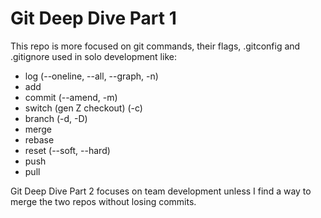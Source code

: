 # Git Deep Dive Part 1

This repo is more focused on git commands, their flags, .gitconfig and .gitignore used in solo development like:
- log (--oneline, --all, --graph, -n)
- add
- commit (--amend, -m)
- switch (gen Z checkout) (-c)
- branch (-d, -D)
- merge
- rebase
- reset (--soft, --hard)
- push
- pull

Git Deep Dive Part 2 focuses on team development unless I find a way to merge the two repos without losing commits.
